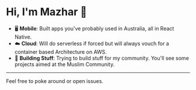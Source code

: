 # Hi, I'm Mazhar 👋

- 🖥️ **Mobile**: Built apps you've probably used in Australia, all in React Native.
- ☁️ **Cloud**: Will do serverless if forced but will always vouch for a container based Architecture on AWS. 
- 🕌 **Building Stuff**: Trying to build stuff for my community. You'll see some projects aimed at the Muslim Community.

---

Feel free to poke around or open issues.
